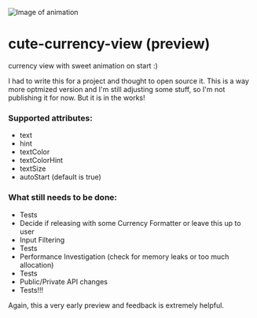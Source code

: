 ![Image of animation](https://media.giphy.com/media/xUn3Cil1Ndby6qiXEk/giphy.gif)
# cute-currency-view (preview)
currency view with sweet animation on start :)

I had to write this for a project and thought to open source it. This is a way more optmized version and I'm still
adjusting some stuff, so I'm not publishing it for now. But it is in the works!

### Supported attributes:
  - text
  - hint
  - textColor
  - textColorHint
  - textSize
  - autoStart (default is true)

### What still needs to be done:
  - Tests
  - Decide if releasing with some Currency Formatter or leave this up to user
  - Input Filtering
  - Tests
  - Performance Investigation (check for memory leaks or too much allocation)
  - Tests
  - Public/Private API changes
  - Tests!!!

Again, this a very early preview and feedback is extremely helpful.
